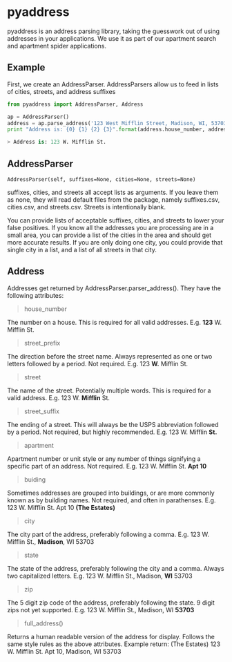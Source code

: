 pyaddress
=========

pyaddress is an address parsing library, taking the guesswork out of using addresses in your applications. We use it as part of our apartment search and apartment spider applications.

Example
-------

First, we create an AddressParser. AddressParsers allow us to feed in lists of cities, streets, and address suffixes

```python
from pyaddress import AddressParser, Address

ap = AddressParser()
address = ap.parse_address('123 West Mifflin Street, Madison, WI, 53703')
print "Address is: {0} {1} {2} {3}".format(address.house_number, address.street_prefix, address.street, address.street_suffix)

> Address is: 123 W. Mifflin St.
```

AddressParser
-------------

`AddressParser(self, suffixes=None, cities=None, streets=None)`

suffixes, cities, and streets all accept lists as arguments. If you leave them as none, they will read default files
from the package, namely suffixes.csv, cities.csv, and streets.csv. Streets is intentionally blank.

You can provide lists of acceptable suffixes, cities, and streets to lower your false positives. If you know all
the addresses you are processing are in a small area, you can provide a list of the cities in the area and should
get more accurate results. If you are only doing one city, you could provide that single city in a list, and a list
of all streets in that city.


Address
-------

Addresses get returned by AddressParser.parser_address(). They have the following attributes:

> house_number

The number on a house. This is required for all valid addresses. E.g. __123__ W. Mifflin St.

> street_prefix

The direction before the street name. Always represented as one or two letters followed by a period. Not required.
E.g. 123 __W.__ Mifflin St.

> street

The name of the street. Potentially multiple words. This is required for a valid address. E.g. 123 W. __Mifflin__ St.

> street_suffix

The ending of a street. This will always be the USPS abbreviation followed by a period. Not required, but highly recommended.
 E.g. 123 W. Mifflin __St.__

> apartment

Apartment number or unit style or any number of things signifying a specific part of an address. Not required. E.g. 123
W. Mifflin St. __Apt 10__

> buiding

Sometimes addresses are grouped into buildings, or are more commonly known as by building names. Not required, and often
 in parathenses. E.g. 123 W. Mifflin St. Apt 10 __(The Estates)__

> city

The city part of the address, preferably following a comma. E.g. 123 W. Mifflin St., __Madison__, WI 53703

> state

The state of the address, preferably following the city and a comma. Always two capitalized letters. E.g. 123 W. Mifflin St., Madison, __WI__ 53703

> zip

The 5 digit zip code of the address, preferably following the state. 9 digit zips not yet supported. E.g. 123 W. Mifflin St., Madison, WI __53703__

> full_address()

Returns a human readable version of the address for display. Follows the same style rules as the above attributes.
Example return: (The Estates) 123 W. Mifflin St. Apt 10, Madison, WI 53703
